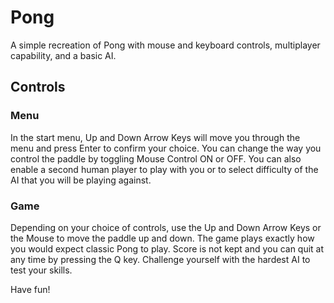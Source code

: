 # Pong

A simple recreation of Pong with mouse and keyboard controls, multiplayer capability, and a basic AI.

## Controls

### Menu

In the start menu, Up and Down Arrow Keys will move you through the menu and press Enter to confirm your choice.  You can change the way you control the paddle by toggling Mouse Control ON or OFF.  You can also enable a second human player to play with you or to select difficulty of the AI that you will be playing against.

### Game

Depending on your choice of controls, use the Up and Down Arrow Keys or the Mouse to move the paddle up and down.
The game plays exactly how you would expect classic Pong to play.  Score is not kept and you can quit at any time by pressing the Q key.  Challenge yourself with the hardest AI to test your skills.

Have fun!
